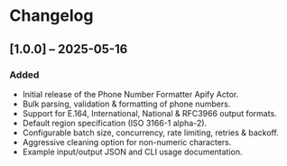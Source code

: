 # Changelog

## [1.0.0] – 2025-05-16

### Added
- Initial release of the Phone Number Formatter Apify Actor.
- Bulk parsing, validation & formatting of phone numbers.
- Support for E.164, International, National & RFC3966 output formats.
- Default region specification (ISO 3166-1 alpha-2).
- Configurable batch size, concurrency, rate limiting, retries & backoff.
- Aggressive cleaning option for non-numeric characters.
- Example input/output JSON and CLI usage documentation.
